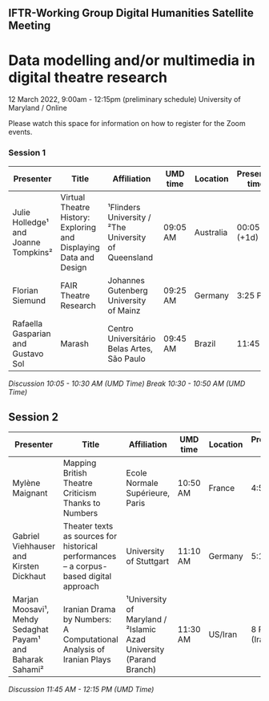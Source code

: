 ## IFTR-Working Group Digital Humanities Satellite Meeting

# Data modelling and/or multimedia in digital theatre research
12 March 2022, 9:00am - 12:15pm (preliminary schedule)
University of Maryland / Online

Please watch this space for information on how to register for the Zoom events.

### Session 1

|Presenter|Title|Affiliation|UMD time|Location|Presenter time|
|--|--|--|--|--|--|
|Julie Holledge¹ and Joanne Tompkins²|Virtual Theatre History: Exploring and Displaying Data and Design|¹Flinders University / ²The University of Queensland |09:05 AM | Australia | 00:05 AM (+1d) |
|Florian Siemund |FAIR Theatre Research|Johannes Gutenberg University of Mainz|09:25 AM|Germany|3:25 PM|
|Rafaella Gasparian and Gustavo Sol|Marash|Centro Universitário Belas Artes, São Paulo|09:45 AM|Brazil|11:45 AM|

_Discussion 10:05 - 10:30 AM (UMD Time)_
_Break 10:30 - 10:50 AM (UMD Time)_

## Session 2

|Presenter|Title|Affiliation|UMD time|Location|Presenter time|
|--|--|--|--|--|--|
|Mylène Maignant|Mapping British Theatre Criticism Thanks to Numbers|Ecole Normale Supérieure, Paris|10:50 AM|France|4:50 PM|
|Gabriel Viehhauser and Kirsten Dickhaut|Theater texts as sources for historical performances – a corpus-based digital approach|University of Stuttgart|11:10 AM|Germany|5:10 PM
|Marjan Moosavi¹, Mehdy Sedaghat Payam¹ and Baharak Sahami²|Iranian Drama by Numbers: A Computational Analysis of Iranian Plays|¹University of Maryland / ²Islamic Azad University (Parand Branch)|11:30 AM|US/Iran|8 PM (Iran)|

_Discussion 11:45 AM - 12:15 PM (UMD Time)_
